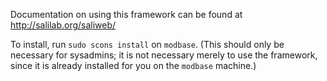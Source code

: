 Documentation on using this framework can be found at
http://salilab.org/saliweb/

To install, run `sudo scons install` on `modbase`. (This should only be
necessary for sysadmins; it is not necessary merely to use the framework,
since it is already installed for you on the `modbase` machine.)
